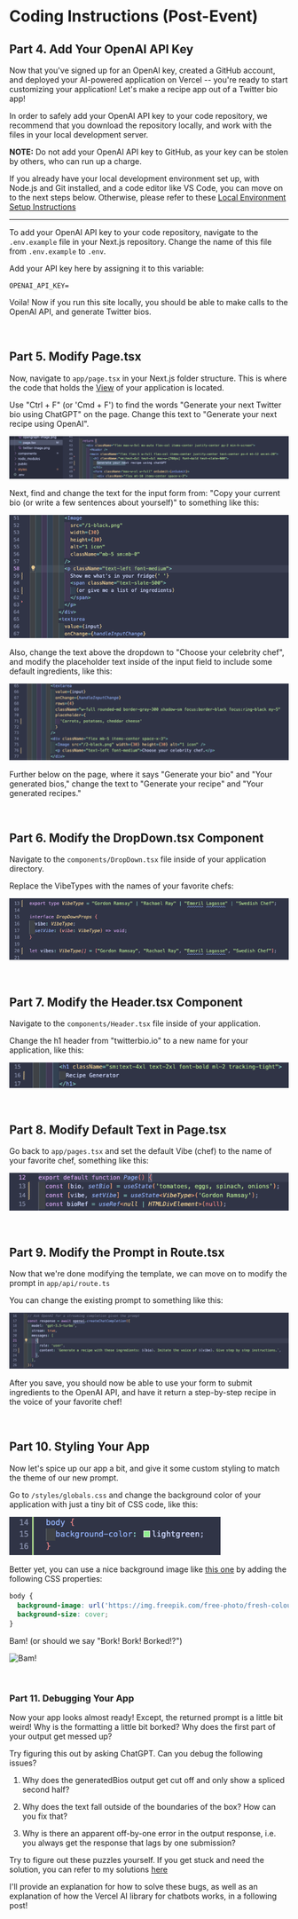 # Coding Instructions (Post-Event)

## Part 4. Add Your OpenAI API Key

Now that you've signed up for an OpenAI key, created a GitHub account, and deployed your AI-powered application on Vercel -- you're ready to start customizing your application! Let's make a recipe app out of a Twitter bio app!

In order to safely add your OpenAI API key to your code repository, we recommend that you download the repository locally, and work with the files in your local development server.

__NOTE:__ Do not add your OpenAI API key to GitHub, as your key can be stolen by others, who can run up a charge.

If you already have your local development environment set up, with Node.js and Git installed, and a code editor like VS Code, you can move on to the next steps below. Otherwise, please refer to these [Local Environment Setup Instructions](./localsetup.md)

-------

To add your OpenAI API key to your code repository, navigate to the `.env.example` file in your Next.js repository. Change the name of this file from `.env.example` to `.env`.

Add your API key here by assigning it to this variable:

```
OPENAI_API_KEY=
```

Voila! Now if you run this site locally, you should be able to make calls to the OpenAI API, and generate Twitter bios.

<br/>

## Part 5. Modify Page.tsx

Now, navigate to `app/page.tsx` in your Next.js folder structure. This is where the code that holds the [View](https://www.geeksforgeeks.org/mvc-design-pattern/) of your application is located.

Use "Ctrl + F" (or 'Cmd + F') to find the words "Generate your next Twitter bio using ChatGPT" on the page. Change this text to "Generate your next recipe using OpenAI".

![Replace H1 Header](./images/5_ReplaceHeader.png)

Next, find and change the text for the input form from: "Copy your current bio (or write a few sentences about yourself)" to something like this:

![Replace Bios with Ingredients](./images/6_BioToIngredients.png)

Also, change the text above the dropdown to "Choose your celebrity chef", and modify the placeholder text inside of the input field to include some default ingredients, like this:

![Replace Bios with Ingredients](./images/10_ChangePlaceholderIngredients.png)


Further below on the page, where it says "Generate your bio" and "Your generated bios," change the text to "Generate your recipe" and "Your generated recipes."

<br/>

## Part 6. Modify the DropDown.tsx Component

Navigate to the `components/DropDown.tsx` file inside of your application directory.

Replace the VibeTypes with the names of your favorite chefs:

![Replace Vibes with Chefs](./images/7_VibeToChef.png)

<br/>

## Part 7. Modify the Header.tsx Component

Navigate to the `components/Header.tsx` file inside of your application.

Change the h1 header from "twitterbio.io" to a new name for your application, like this:

![Change the Page Heading](./images/8_ChangeHeading.png)

<br/>

## Part 8. Modify Default Text in Page.tsx

Go back to `app/pages.tsx` and set the default Vibe (chef) to the name of your favorite chef, something like this:

![Modify default data](./images/9_ModifyDefaultData.png)

<br/>

## Part 9. Modify the Prompt in Route.tsx

Now that we're done modifying the template, we can move on to modify the prompt in `app/api/route.ts`

You can change the existing prompt to something like this:

![Modify the prompt](./images/11_NewPrompt.png)

After you save, you should now be able to use your form to submit ingredients to the OpenAI API, and have it return a step-by-step recipe in the voice of your favorite chef!

<br/>

## Part 10. Styling Your App

Now let's spice up our app a bit, and give it some custom styling to match the theme of our new prompt.

Go to `/styles/globals.css` and change the background color of your application with just a tiny bit of CSS code, like this:

![Modify the background color](./images/12_ModifyCSS.png)

Better yet, you can use a nice background image like [this one](https://img.freepik.com/free-photo/fresh-colourful-ingredients-mexican-cuisine_23-2148254294.jpg?w=1800&t=st=1694986481~exp=1694987081~hmac=d63a0602c22d21d802aa1639bb58d1e4866fa36943ff123d7928dfb13d04f57d) by adding the following CSS properties:

```CSS
body {
  background-image: url('https://img.freepik.com/free-photo/fresh-colourful-ingredients-mexican-cuisine_23-2148254294.jpg?w=1800&t=st=1694986481~exp=1694987081~hmac=d63a0602c22d21d802aa1639bb58d1e4866fa36943ff123d7928dfb13d04f57d');
  background-size: cover;
}
```

Bam! (or should we say "Bork! Bork! Borked!?")

![Bam!](./images/13_Tweaks.png)

<br/>

### Part 11. Debugging Your App

Now your app looks almost ready! Except, the returned prompt is a little bit weird! Why is the formatting a little bit borked? Why does the first part of your output get messed up?

Try figuring this out by asking ChatGPT. Can you debug the following issues?

1. Why does the generatedBios output get cut off and only show a spliced second half?

2. Why does the text fall outside of the boundaries of the box? How can you fix that?

3. Why is there an apparent off-by-one error in the output response, i.e. you always get the response that lags by one submission?


Try to figure out these puzzles yourself. If you get stuck and need the solution, you can refer to my solutions [here](./solutions/)

I'll provide an explanation for how to solve these bugs, as well as an explanation of how the Vercel AI library for chatbots works, in a following post!
